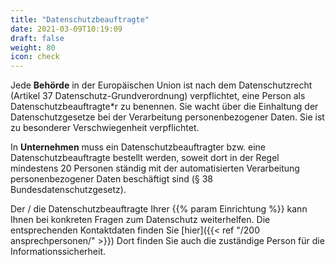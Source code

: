 ```yaml
---
title: "Datenschutzbeauftragte"
date: 2021-03-09T10:19:09
draft: false
weight: 80
icon: check
---
```

Jede **Behörde** in der Europäischen Union ist nach dem Datenschutzrecht (Artikel 37 Datenschutz-Grundverordnung) verpflichtet, eine Person als Datenschutzbeauftragte*r zu benennen. Sie wacht über die Einhaltung der Datenschutzgesetze bei der Verarbeitung personenbezogener Daten. Sie ist zu besonderer Verschwiegenheit verpflichtet.

In **Unternehmen** muss ein Datenschutzbeauftragter bzw. eine Datenschutzbeauftragte bestellt werden, soweit dort in der Regel mindestens 20 Personen ständig mit der automatisierten Verarbeitung personenbezogener Daten beschäftigt sind (§ 38 Bundesdatenschutzgesetz).

Der / die Datenschutzbeauftragte Ihrer {{% param Einrichtung %}} kann Ihnen bei konkreten Fragen zum Datenschutz weiterhelfen. Die entsprechenden Kontaktdaten finden Sie [hier]({{< ref "/200 ansprechpersonen/" >}}) Dort finden Sie auch die zuständige Person für die Informationssicherheit.